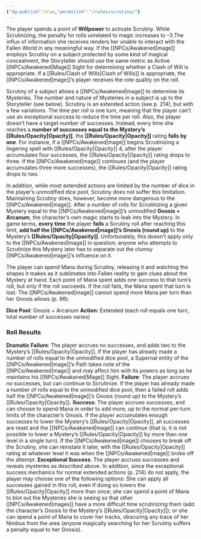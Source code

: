 ```yaml
---
{"dg-publish":true,"permalink":"/rules/scrutiny/"}
---
```



The player spends a point of **Willpower** to activate Scrutiny. While Scrutinizing, the penalty for rolls unrelated to magic increases to –3.The influx of information she receives renders her unable to interact with the  Fallen World in any meaningful way. If the [[NPCs/Awakened\|mage]] employs Scrutiny on a subject protected by some kind of magical concealment, the Storyteller should use the same metric as Active [[NPCs/Awakened\|Mage]] Sight for determining whether a Clash of Will is appropriate. If a [[Rules/Clash of Wills\|Clash of Wills]] is appropriate, the [[NPCs/Awakened\|mage]]’s player receives the rote quality on the roll.

Scrutiny of a subject allows a [[NPCs/Awakened\|mage]] to determine its Mysteries. The number and nature of Mysteries in a subject is up to the Storyteller (see below). Scrutiny is an extended action (see p. 214), but with a few variations. The time per roll is one turn, meaning that the player can’t use an exceptional success to reduce the time per roll. Also, the player doesn’t have a target number of successes. Instead, every time she reaches a **number of successes equal to the Mystery’s [[Rules/Opacity\|Opacity]]**, the **[[Rules/Opacity\|Opacity]]** rating **falls by one**. For instance, if a [[NPCs/Awakened\|mage]] begins Scrutinizing a lingering spell with [[Rules/Opacity\|Opacity]] 4, after the player accumulates  four successes, the [[Rules/Opacity\|Opacity]] rating drops to three. If the [[NPCs/Awakened\|mage]] continues (and the player accumulates three more successes), the [[Rules/Opacity\|Opacity]] rating drops to two.

In addition, while most extended actions are limited by the number of dice in the player’s unmodified dice pool, Scrutiny does not suffer this limitation. Maintaining Scrutiny does, however, become more dangerous to the [[NPCs/Awakened\|mage]]. After a number of rolls for Scrutinizing a given Mystery equal to the [[NPCs/Awakened\|mage]]’s unmodified **Gnosis + Arcanum**, the character’s own magic starts to leak into the Mystery. In game terms, **every time** the player **fails** a Scrutiny roll after reaching this limit, **add half the [[NPCs/Awakened\|mage]]’s Gnosis (round up)** to the Mystery’s **[[Rules/Opacity\|Opacity]]**. Unfortunately, this doesn’t apply only to the [[NPCs/Awakened\|mage]] in question; anyone who attempts to Scrutinize this Mystery later has to separate out the clumsy [[NPCs/Awakened\|mage]]’s influence on it.

The player can spend Mana during Scrutiny, releasing it and watching the shapes it makes as it sublimates into Fallen reality to gain clues about the Mystery at hand. Each point of Mana spent adds one success to that turn’s roll, but only if the roll succeeds. If the roll fails, the Mana spent that turn is lost. The [[NPCs/Awakened\|mage]] cannot spend more Mana per turn than her Gnosis allows (p. 86). 

**Dice Pool**: Gnosis + Arcanum
**Action**: Extended (each roll equals one turn, total number
of successes varies)

### Roll Results
**Dramatic Failure**: The player accrues no successes, and adds two to the Mystery’s [[Rules/Opacity\|Opacity]]. If the player has already made a number of rolls equal to the unmodified dice pool, a Supernal entity of the [[NPCs/Awakened\|mage]]’s Path takes note of the [[NPCs/Awakened\|mage]] and may affect him with its powers as long as he maintains his [[NPCs/Awakened\|Mage]] Sight.
**Failure**: The player accrues no successes, but can continue to Scrutinize. If the player has already made a number of rolls equal to the unmodified dice pool, then a failed roll adds half the [[NPCs/Awakened\|mage]]’s Gnosis (round up) to the Mystery’s [[Rules/Opacity\|Opacity]].
**Success**: The player accrues successes, and can choose to spend Mana in order to add more, up to the normal per-turn limits of the character’s Gnosis. If the player accumulates enough successes to lower the Mystery’s [[Rules/Opacity\|Opacity]], all successes are reset and the [[NPCs/Awakened\|mage]] can continue (that is, it is not possible to lower a Mystery’s [[Rules/Opacity\|Opacity]] by more than one level in a single turn). If the [[NPCs/Awakened\|mage]] chooses to break off the Scrutiny, she can reinstate it later, with the [[Rules/Opacity\|Opacity]] rating at whatever level it was when the [[NPCs/Awakened\|mage]] broke off the attempt.
**Exceptional Success**: The player accrues successes and reveals mysteries as described above. In addition, since the exceptional success mechanics for normal extended actions (p. 214) do not apply, the player may choose one of the following options: She can apply all successes gained in this roll, even if doing so lowers the [[Rules/Opacity\|Opacity]] more than once; she can spend a point of Mana to blot out the Mysteries she is seeing so that other [[NPCs/Awakened\|mages]] have a more difficult time scrutinizing them (add the character’s Gnosis to the Mystery’s [[Rules/Opacity\|Opacity]]); or she can spend a point of Mana to cover her tracks, obscuring any trace of her Nimbus from the area (anyone magically searching for her Scrutiny suffers a penalty equal to her Gnosis).